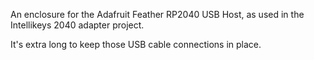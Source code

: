An enclosure for the Adafruit Feather RP2040 USB Host, as used in the Intellikeys 2040 adapter project.

It's extra long to keep those USB cable connections in place.
